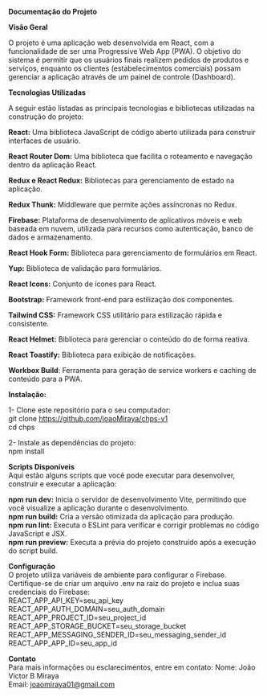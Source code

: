  **Documentação do Projeto**

**Visão Geral**

O projeto é uma aplicação web desenvolvida em React, com a funcionalidade de ser uma Progressive Web App (PWA). O objetivo do sistema é permitir que os usuários finais realizem pedidos de produtos e serviços, enquanto os clientes (estabelecimentos comerciais) possam gerenciar a aplicação através de um painel de controle (Dashboard).

**Tecnologias Utilizadas**

A seguir estão listadas as principais tecnologias e bibliotecas utilizadas na construção do projeto:

**React:** Uma biblioteca JavaScript de código aberto utilizada para construir interfaces de usuário.

**React Router Dom:** Uma biblioteca que facilita o roteamento e navegação dentro da aplicação React.

**Redux e React Redux:** Bibliotecas para gerenciamento de estado na aplicação.

**Redux Thunk:** Middleware que permite ações assíncronas no Redux.

**Firebase:** Plataforma de desenvolvimento de aplicativos móveis e web baseada em nuvem, utilizada para recursos como autenticação, banco de dados e armazenamento.

**React Hook Form:** Biblioteca para gerenciamento de formulários em React.

**Yup:** Biblioteca de validação para formulários.

**React Icons:** Conjunto de ícones para React.

**Bootstrap:** Framework front-end para estilização dos componentes.

**Tailwind CSS:** Framework CSS utilitário para estilização rápida e consistente.

**React Helmet:** Biblioteca para gerenciar o conteúdo do <head> de forma reativa.

**React Toastify:** Biblioteca para exibição de notificações.

**Workbox Build**: Ferramenta para geração de service workers e caching de conteúdo para a PWA.

**Instalação:**

1- Clone este repositório para o seu computador: <br>
git clone https://github.com/joaoMiraya/chps-v1 <br>
cd chps

2- Instale as dependências do projeto: <br>
 npm install


**Scripts Disponíveis** <br>
Aqui estão alguns scripts que você pode executar para desenvolver, construir e executar a aplicação:

**npm run dev:** Inicia o servidor de desenvolvimento Vite, permitindo que você visualize a aplicação durante o desenvolvimento.<br>
**npm run build:** Cria a versão otimizada da aplicação para produção.<br>
**npm run lint:** Executa o ESLint para verificar e corrigir problemas no código JavaScript e JSX.<br>
**npm run preview:** Executa a prévia do projeto construído após a execução do script build.

**Configuração** <br>
O projeto utiliza variáveis de ambiente para configurar o Firebase. Certifique-se de criar um arquivo .env na raiz do projeto e inclua suas credenciais do Firebase: <br>
REACT_APP_API_KEY=seu_api_key
REACT_APP_AUTH_DOMAIN=seu_auth_domain
REACT_APP_PROJECT_ID=seu_project_id
REACT_APP_STORAGE_BUCKET=seu_storage_bucket
REACT_APP_MESSAGING_SENDER_ID=seu_messaging_sender_id
REACT_APP_APP_ID=seu_app_id



**Contato** <br>
Para mais informações ou esclarecimentos, entre em contato:
Nome: João Victor B Miraya <br>
Email: joaomiraya01@gmail.com





